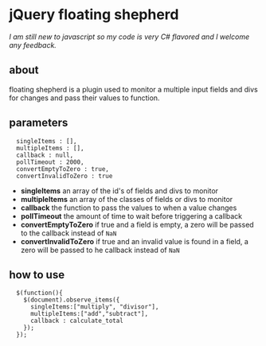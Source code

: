 jQuery floating shepherd 
=

<i>I am still new to javascript so my code is very C# flavored and I welcome any feedback. </i> 

about
--

floating shepherd is a plugin used to monitor a multiple input fields and divs for changes and pass their values to function. 


parameters
--


      singleItems : [],
      multipleItems : [],
      callback : null,
      pollTimeout : 2000, 
      convertEmptyToZero : true,
      convertInvalidToZero : true



* <b>singleItems</b> an array of the id's of fields and divs to monitor
* <b>multipleItems</b> an array of the classes of fields or divs to monitor
* <b>callback</b> the function to pass the values to when a value changes
* <b>pollTimeout</b>  the amount of time to wait before triggering a callback
* <b>convertEmptyToZero</b>  if true and a field is empty, a zero will be passed to the callback instead of `NaN`
* <b>convertInvalidToZero</b> if true and an invalid value is found in a field, a zero will be passed to he callback instead of `NaN`


how to use
--

 
      $(function(){
        $(document).observe_items({
          singleItems:["multiply", "divisor"],
          multipleItems:["add","subtract"], 
          callback : calculate_total
        });
      });






